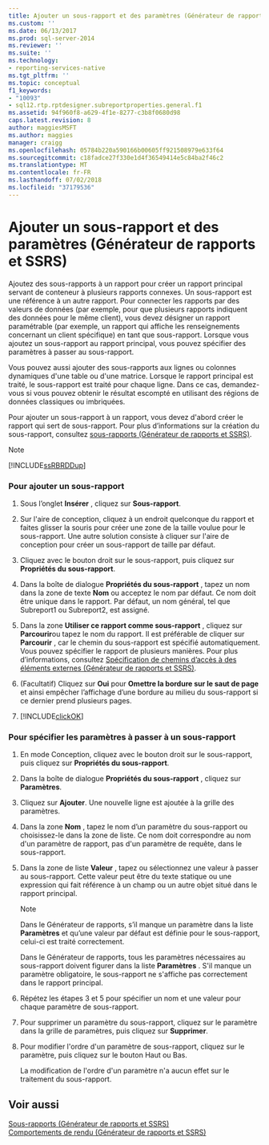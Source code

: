 ```yaml
---
title: Ajouter un sous-rapport et des paramètres (Générateur de rapports et SSRS) | Microsoft Docs
ms.custom: ''
ms.date: 06/13/2017
ms.prod: sql-server-2014
ms.reviewer: ''
ms.suite: ''
ms.technology:
- reporting-services-native
ms.tgt_pltfrm: ''
ms.topic: conceptual
f1_keywords:
- "10093"
- sql12.rtp.rptdesigner.subreportproperties.general.f1
ms.assetid: 94f960f8-a629-4f1e-8277-c3b8f0680d98
caps.latest.revision: 8
author: maggiesMSFT
ms.author: maggies
manager: craigg
ms.openlocfilehash: 05784b220a590166b00605ff921508979e633f64
ms.sourcegitcommit: c18fadce27f330e1d4f36549414e5c84ba2f46c2
ms.translationtype: MT
ms.contentlocale: fr-FR
ms.lasthandoff: 07/02/2018
ms.locfileid: "37179536"
---
```

# <a name="add-a-subreport-and-parameters-report-builder-and-ssrs"></a>Ajouter un sous-rapport et des paramètres (Générateur de rapports et SSRS)
  Ajoutez des sous-rapports à un rapport pour créer un rapport principal servant de conteneur à plusieurs rapports connexes. Un sous-rapport est une référence à un autre rapport. Pour connecter les rapports par des valeurs de données (par exemple, pour que plusieurs rapports indiquent des données pour le même client), vous devez désigner un rapport paramétrable (par exemple, un rapport qui affiche les renseignements concernant un client spécifique) en tant que sous-rapport. Lorsque vous ajoutez un sous-rapport au rapport principal, vous pouvez spécifier des paramètres à passer au sous-rapport.  
  
 Vous pouvez aussi ajouter des sous-rapports aux lignes ou colonnes dynamiques d'une table ou d'une matrice. Lorsque le rapport principal est traité, le sous-rapport est traité pour chaque ligne. Dans ce cas, demandez-vous si vous pouvez obtenir le résultat escompté en utilisant des régions de données classiques ou imbriquées.  
  
 Pour ajouter un sous-rapport à un rapport, vous devez d'abord créer le rapport qui sert de sous-rapport. Pour plus d’informations sur la création du sous-rapport, consultez [sous-rapports &#40;Générateur de rapports et SSRS&#41;](subreports-report-builder-and-ssrs.md).  
  
> [!NOTE]  
>  [!INCLUDE[ssRBRDDup](../../includes/ssrbrddup-md.md)]  
  
### <a name="to-add-a-subreport"></a>Pour ajouter un sous-rapport  
  
1.  Sous l’onglet **Insérer** , cliquez sur **Sous-rapport**.  
  
2.  Sur l'aire de conception, cliquez à un endroit quelconque du rapport et faites glisser la souris pour créer une zone de la taille voulue pour le sous-rapport. Une autre solution consiste à cliquer sur l'aire de conception pour créer un sous-rapport de taille par défaut.  
  
3.  Cliquez avec le bouton droit sur le sous-rapport, puis cliquez sur **Propriétés du sous-rapport**.  
  
4.  Dans la boîte de dialogue **Propriétés du sous-rapport** , tapez un nom dans la zone de texte **Nom** ou acceptez le nom par défaut. Ce nom doit être unique dans le rapport. Par défaut, un nom général, tel que Subreport1 ou Subreport2, est assigné.  
  
5.  Dans la zone **Utiliser ce rapport comme sous-rapport** , cliquez sur **Parcourir**ou tapez le nom du rapport. Il est préférable de cliquer sur **Parcourir** , car le chemin du sous-rapport est spécifié automatiquement. Vous pouvez spécifier le rapport de plusieurs manières. Pour plus d’informations, consultez [Spécification de chemins d’accès à des éléments externes &#40;Générateur de rapports et SSRS&#41;](specifying-paths-to-external-items-report-builder-and-ssrs.md).  
  
6.  (Facultatif) Cliquez sur **Oui** pour **Omettre la bordure sur le saut de page** et ainsi empêcher l’affichage d’une bordure au milieu du sous-rapport si ce dernier prend plusieurs pages.  
  
7.  [!INCLUDE[clickOK](../../includes/clickok-md.md)]  
  
### <a name="to-specify-parameters-to-pass-to-a-subreport"></a>Pour spécifier les paramètres à passer à un sous-rapport  
  
1.  En mode Conception, cliquez avec le bouton droit sur le sous-rapport, puis cliquez sur **Propriétés du sous-rapport**.  
  
2.  Dans la boîte de dialogue **Propriétés du sous-rapport** , cliquez sur **Paramètres**.  
  
3.  Cliquez sur **Ajouter**. Une nouvelle ligne est ajoutée à la grille des paramètres.  
  
4.  Dans la zone **Nom** , tapez le nom d’un paramètre du sous-rapport ou choisissez-le dans la zone de liste. Ce nom doit correspondre au nom d'un paramètre de rapport, pas d'un paramètre de requête, dans le sous-rapport.  
  
5.  Dans la zone de liste **Valeur** , tapez ou sélectionnez une valeur à passer au sous-rapport. Cette valeur peut être du texte statique ou une expression qui fait référence à un champ ou un autre objet situé dans le rapport principal.  
  
    > [!NOTE]  
    >  Dans le Générateur de rapports, s’il manque un paramètre dans la liste **Paramètres** et qu’une valeur par défaut est définie pour le sous-rapport, celui-ci est traité correctement.  
    >   
    >  Dans le Générateur de rapports, tous les paramètres nécessaires au sous-rapport doivent figurer dans la liste **Paramètres** . S'il manque un paramètre obligatoire, le sous-rapport ne s'affiche pas correctement dans le rapport principal.  
  
6.  Répétez les étapes 3 et 5 pour spécifier un nom et une valeur pour chaque paramètre de sous-rapport.  
  
7.  Pour supprimer un paramètre du sous-rapport, cliquez sur le paramètre dans la grille de paramètres, puis cliquez sur **Supprimer**.  
  
8.  Pour modifier l'ordre d'un paramètre de sous-rapport, cliquez sur le paramètre, puis cliquez sur le bouton Haut ou Bas.  
  
     La modification de l'ordre d'un paramètre n'a aucun effet sur le traitement du sous-rapport.  
  
## <a name="see-also"></a>Voir aussi  
 [Sous-rapports &#40;Générateur de rapports et SSRS&#41;](subreports-report-builder-and-ssrs.md)   
 [Comportements de rendu &#40;Générateur de rapports et SSRS&#41;](rendering-behaviors-report-builder-and-ssrs.md)  
  
  
